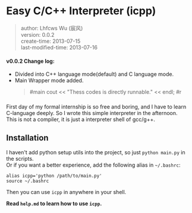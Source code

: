 # Easy C/C++ Interpreter (icpp)

> author: Lhfcws Wu (宸风)  
> version: 0.0.2  
> create-time: 2013-07-15  
> last-modified-time: 2013-07-16  

#### v0.0.2 Change log:
+ Divided into C++ language mode(default) and C language mode.
+ Main Wrapper mode added.  
    > #main
    > cout << "Thess codes is directly runnable." << endl;
    > #r


###

First day of my formal internship is so free and boring, and I have to learn C-language deeply. So I wrote this simple interpreter in the afternoon.  
This is not a compiler, it is just a interpreter shell of gcc/g++.  

## Installation
I haven't add python setup utils into the project, so just `python main.py` in the scripts.  
Or if you want a better experience, add the following alias in `~/.bashrc`:  

    alias icpp='python /path/to/main.py'
    source ~/.bashrc

Then you can use `icpp` in anywhere in your shell.

**Read `help.md` to learn how to use `icpp`.**
